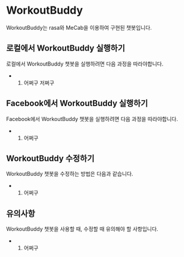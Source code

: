 # WorkoutBuddy
WorkoutBuddy는 rasa와 MeCab을 이용하여 구현된 챗봇입니다.

## 로컬에서 WorkoutBuddy 실행하기
로컬에서 WorkoutBuddy 챗봇을 실행하려면 다음 과정을 따라야합니다.
* 1. 어쩌구  저쩌구

## Facebook에서 WorkoutBuddy 실행하기
Facebook에서 WorkoutBuddy 챗봇을 실행하려면 다음 과정을 따라야합니다.
* 1. 어쩌구

## WorkoutBuddy 수정하기
WorkoutBuddy 챗봇을 수정하는 방법은 다음과 같습니다.
* 1. 어쩌구

## 유의사항
WorkoutBuddy 챗봇을 사용할 때, 수정할 때 유의해야 할 사항입니다.
* 1. 어쩌구
